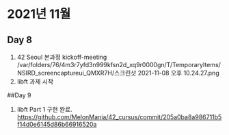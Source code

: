 # 2021년 11월

## Day 8
1. 42 Seoul 본과정 kickoff-meeting
/var/folders/76/4m3r7yfd3n999kfsn2d_xq9r0000gn/T/TemporaryItems/NSIRD_screencaptureui_QMXR7H/스크린샷 2021-11-08 오후 10.24.27.png
2. libft 과제 시작

##Day 9
1. libft Part 1 구현 완료.
https://github.com/MelonMania/42_cursus/commit/205a0ba8a986711b5f14d0e6145d86b66916520a
